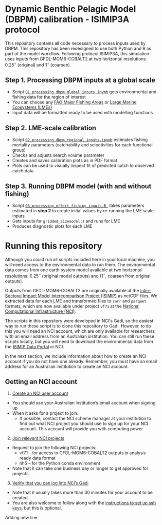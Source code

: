 # Dynamic Benthic Pelagic Model (DBPM) calibration - ISIMIP3A protocol
This repository contains all code necessary to process inputs used by DBPM. This repository has been redesigned to use both Python and R as part of the model workflow. Following protocol ISIMIP3A, this simulation uses inputs from GFDL-MOM6-COBALT2 at two horizontal resolutions: $0.25^{\circ}$ (original) and $1^{\circ}$ (coarsen).  
  
## Step 1. Processing DBPM inputs at a global scale
- Script [`01_processing_dbpm_global_inputs.ipynb`](new_workflow/01_processing_dbpm_global_inputs.ipynb) gets environmental and fishing data for the region of interest  
- You can choose any [FAO Major Fishing Areas](https://www.fao.org/fishery/en/area/search) or [Large Marine Ecosystems (LMEs)](https://worldoceanreview.com/en/wor-5/improving-coastal-protection/the-art-of-coastal-management/large-marine-ecosystems/)  
- Input data will be formatted ready to be used with modelling functions  
  
## Step 2. LME-scale calibration  
- Script [`02_processing_dbpm_regional_inputs.ipynb`](https://github.com/Benthic-Pelagic-Size-Spectrum-Model/lme_scale_calibration_ISMIP3a/blob/main/02_runLMEcalibration.R) estimates fishing mortality parameters (catchability and selectivities for each functional group)    
- Checks and adjusts search volume parameter  
- Creates and saves calibration plots as in PDF format  
- Plots can be used to visually inspect fit of predicted catch to observed catch data  
  
## Step 3. Running DBPM model (with and without fishing)
- Script [`03_processing_effort_fishing_inputs.R
`](https://github.com/Benthic-Pelagic-Size-Spectrum-Model/lme_scale_calibration_ISMIP3a/blob/main/03_rungridbyLME.R) takes parameters estimated in **step 2** to create initial values by re-running the LME scale inputs  
- Gets inputs for `gridded_sizemodel()` and runs for LME  
- Produces diagnostic plots for each LME  

# Running this repository
Although you could run all scripts included here in your local machine, you will need access to the environmental data to run them. The environmental data comes from one earth system model available at two horizontal resolutions: $0.25^{\circ}$ (original model outputs) and ($1^{\circ}$, coarsen from original outputs).  

Outputs from GFDL-MOM6-COBALT2 are originally available at the [Inter-Sectoral Impact Model Intercomparison Project (ISIMIP)](https://www.isimip.org/) as netCDF files. We extracted data for each LME and transformed files to `zarr` and `parquet` formats, which are now available under project `vf71` at the [National Computational Infrastructure (NCI)](https://nci.org.au/). 
  
The scripts in this repository were developed in NCI's Gadi, so the easiest way to run these script is to clone this repository to Gadi. However, to do this you will need an NCI account, which are only available for researchers with an email address from an Australian institution. You can still run these scripts locally, but you will need to download the environmental data from the [ISIMIP Data Portal](https://data.isimip.org/search/tree/ISIMIP3a/InputData/climate/ocean/gfdl-mom6-cobalt2/) or NCI.    
  
In the next section, we include information about how to create an NCI account if you do not have one already. Remember, you must have an email address for an Australian institution to create an NCI account.  
  
## Getting an NCI account
1. [Create an NCI user account](https://access-hive.org.au/getting_started/first_steps/#create-an-nci-user-account)  
  * You should use your Australian institution’s email account when signing up  
  * When it asks for a project to join:  
    * If possible, contact the NCI scheme manager at your institution to find out what NCI project you should use to sign up for your NCI account. This account will provide you with computing power.    
2. [Join relevant NCI projects](https://access-hive.org.au/getting_started/first_steps/#join-relevant-nci-projects)
  * Request to join the following NCI projects:  
    * vf71 - for access to GFDL-MOM6-COBALT2 outputs in analysis ready data format 
    * hh5 – for the Python conda environment   
  * Note that it can take one business day or longer to get approved for projects  
3. [Verify that you can log into NCI’s Gadi](https://access-hive.org.au/getting_started/first_steps/#login-to-gadi)  
  * Note that it usually takes more than 30 minutes for your account to be created  
  * You are also welcome to follow along with the [instructions to set up ssh keys](https://access-hive.org.au/getting_started/first_steps/#automatic-login), but this is optional.  


Adding new line

